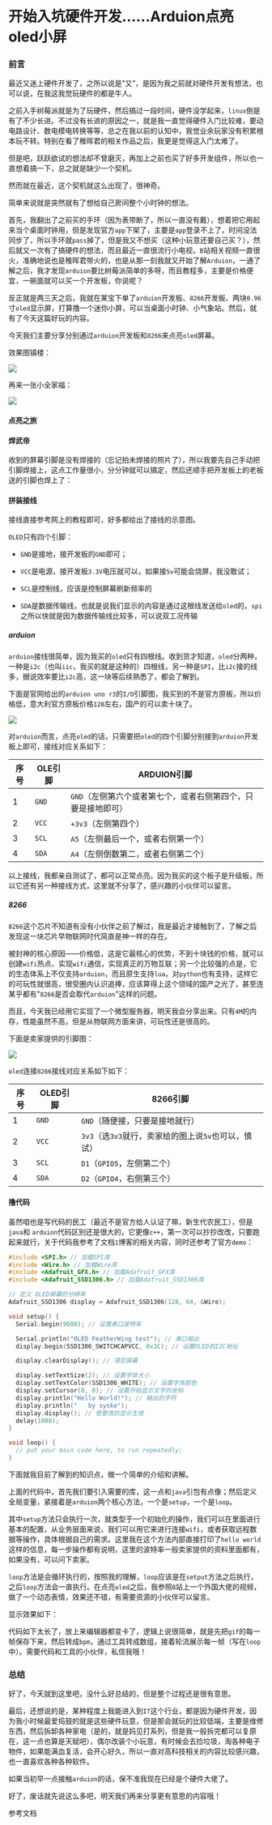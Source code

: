 # 开始入坑硬件开发……Arduion点亮oled小屏

### 前言

最近又迷上硬件开发了，之所以说是"又”，是因为我之前就对硬件开发有想法，也可以说，在我这我觉玩硬件的都是牛人。

之前入手树莓派就是为了玩硬件，然后搞过一段时间，硬件没学起来，`linux`倒是有了不少长进。不过没有长进的原因之一，就是我一直觉得硬件入门比较难，要动电路设计、数电模电转换等等，总之在我以前的认知中，我觉业余玩家没有积累根本玩不转。特别在看了稚晖君的相关作品之后，我更是觉得这入门太难了。

但是吧，跃跃欲试的想法却不曾磨灭，再加上之前也买了好多开发组件，所以也一直想着搞一下，总之就是缺少一个契机。

然而就在最近，这个契机就这么出现了，很神奇。

简单来说就是突然就有了想给自己房间整个小时钟的想法。

首先，我翻出了之前买的手环（因为表带断了，所以一直没有戴），想着把它用起来当个桌面时钟用，但是发现官方`app`下架了，主要是`app`登录不上了，时间没法同步了，所以手环就`pass`掉了，但是我又不想买（这种小玩意还要自己买？），然后就又一次有了搞硬件的想法，而且最近一直很流行小电视，`B`站相关视频一直很火，准确地说也是稚晖君带火的，也是从那一刻我就又开始了解`Arduion`，一通了解之后，我才发现`arduion`要比树莓派简单的多呀，而且教程多，主要是价格便宜，一碗面就可以买一个开发板，你说呢？

反正就是两三天之后，我就在某宝下单了`arduion`开发板、`8266`开发板、两块`0.96`寸`oled`显示屏，打算撸一个迷你小屏，可以当桌面小时钟、小气象站。然后，就有了今天这篇好玩的内容。

今天我们主要分享分别通过`arduion`开发板和`8266`来点亮`oled`屏幕。

效果图镇楼：

![](https://gitee.com/sysker/picBed/raw/master/20210821215440.png)

再来一张小全家福：

![](https://gitee.com/sysker/picBed/raw/master/20210821221650.png)

#### 点亮之旅

#### 焊武帝

收到的屏幕引脚是没有焊接的（忘记拍未焊接的照片了），所以我要先自己手动把引脚焊接上，这点工作量很小，分分钟就可以搞定，然后还顺手把开发板上的老板送的引脚也焊上了：





#### 拼装接线

接线直接参考网上的教程即可，好多都给出了接线的示意图。

`OLED`只有四个引脚：

- `GND`是接地，接开发板的`GND`即可；

-  `VCC`是电源，接开发板`3.3V`电压就可以，如果接`5v`可能会烧屏，我没敢试；
- `SCL`是控制线，应该是控制屏幕刷新频率的
- `SDA`是数据传输线，也就是说我们显示的内容是通过这根线发送给`oled`的，`spi`之所以快就是因为数据传输线比较多，可以说双工况传输

##### arduion

`arduion`接线很简单，因为我买的`oled`只有四根线。收到货才知道，`oled`分两种，一种是`i2c`（也叫`iic`，我买的就是这种的）四根线，另一种是`SPI`，比`i2c`接的线多，据说效率要比`i2c`高，这一块等后续熟悉了，都会了解到。

下面是官网给出的`arduion uno r3`的`I/O`引脚图，我买到的不是官方原板，所以价格低，意大利官方原板价格`120`左右，国产的可以卖十块了。

![](https://gitee.com/sysker/picBed/raw/master/pinout.png)

对`arduion`而言，点亮`oled`的话，只需要把`oled`的四个引脚分别接到`arduion`开发板上即可，接线对应关系如下：

| 序号 | OLE引脚 | ARDUION引脚                                                  |
| ---- | ------- | ------------------------------------------------------------ |
| 1    | `GND`   | `GND`（左侧第六个或者第七个，或者右侧第四个，只要是接地即可） |
| 2    | `VCC`   | `+3v3`（左侧第四个）                                         |
| 3    | `SCL`   | `A5`（左侧最后一个，或者右侧第一个）                         |
| 4    | `SDA`   | `A4`（左侧倒数第二，或者右侧第二个）                         |

以上接线，我都亲自测试了，都可以正常点亮。因为我买的这个板子是升级板，所以它还有另一种接线方式，这里就不分享了，感兴趣的小伙伴可以留言。

##### 8266

`8266`这个芯片不知道有没有小伙伴之前了解过，我是最近才接触到了，了解之后发现这一块芯片早物联网时代简直是神一样的存在。

被封神的核心原因——价格低，这是它最核心的优势，不到十块钱的价格，就可以创建`wifi`热点、实现`wifi`通信，实现真正的万物互联；另一个比较强的点是，它的生态体系上不仅支持`arduion`，而且原生支持`lua`，对`python`也有支持，这样它的可玩性就很高，很受圈内认识追捧，应该算得上这个领域的国产之光了，甚至连某乎都有"`8266`是否会取代`arduion`"这样的问题。

而且，今天我已经用它实现了一个微型服务器，明天我会分享出来。只有`4M`的内存，性能虽然不高，但是从物联网方面来讲，可玩性还是很高的。

下面是卖家提供的引脚图：

![](https://gitee.com/sysker/picBed/raw/master/20210821215118.png)

`oled`连接`8266`接线对应关系如下如下：

| 序号 | OLED引脚 | 8266引脚                                             |
| ---- | -------- | ---------------------------------------------------- |
| 1    | `GND`    | `GND`（随便接，只要是接地就行）                      |
| 2    | `VCC`    | `3v3`（选`3v3`就行，卖家给的图上说`5v`也可以，慎试） |
| 3    | `SCL`    | `D1`（`GPIO5`，左侧第二个）                          |
| 4    | `SDA`    | `D2`（`GPIO4`，右侧第三个）                          |



#### 撸代码

虽然咱也是写代码的民工（最近不是官方给人认证了嘛，新生代农民工），但是`java`和 `arduion`代码区别还是很大的，它更像`c++`，第一次可以抄抄改改，只要跑起来就行，关于代码我参考了文档`1`博客的相关内容，同时还参考了官方`demo`：

```c++
#include <SPI.h> // 加载SPI库
#include <Wire.h> // 加载Wire库
#include <Adafruit_GFX.h> // 加载Adafruit_GFX库
#include <Adafruit_SSD1306.h> // 加载Adafruit_SSD1306库

// 定义 OLED屏幕的分辨率
Adafruit_SSD1306 display = Adafruit_SSD1306(128, 64, &Wire);

void setup() {
  Serial.begin(9600); // 设置串口波特率

  Serial.println("OLED FeatherWing test"); // 串口输出
  display.begin(SSD1306_SWITCHCAPVCC, 0x3C); // 设置OLED的I2C地址

  display.clearDisplay(); // 清空屏幕

  display.setTextSize(2); // 设置字体大小
  display.setTextColor(SSD1306_WHITE); // 设置字体颜色
  display.setCursor(0, 0); // 设置开始显示文字的坐标
  display.println("Hello World!"); // 输出的字符
  display.println("   by syske");
  display.display(); // 使更改的显示生效
  delay(1000);
}

void loop() {
  // put your main code here, to run repeatedly:
}
```

下面就我目前了解到的知识点，做一个简单的介绍和讲解。

上面的代码中，首先我们要引入需要的库，这一点和`java`引包有点像；然后定义全局变量，紧接着是`arduion`两个核心方法，一个是`setup`，一个是`loop`。

其中`setup`方法只会执行一次，就类型于一个初始化的操作，我们可以在里面进行基本的配置，从业务层面来说，我们可以用它来进行连接`wifi`，或者获取远程数据等操作，具体根据自己的需求。这里我在这个方法内部直接打印了`hello world`这样的信息，每一步操作都有说明，这里的波特率一般卖家提供的资料里面都有，如果没有，可以问下卖家。

`loop`方法是会循环执行的，按照我的理解，`loop`应该是在`setput`方法之后执行，之后`loop`方法会一直执行。在点亮`oled`之后，我参照`B`站上一个外国大佬的视频，做了一个动态表情，效果还不错，有需要资源的小伙伴可以留言。

显示效果如下：



代码如下太长了，放上来编辑器都变卡了，逻辑上说很简单，就是先把`gif`的每一帧保存下来，然后转成`bpm`，通过工具转成数组，接着轮流展示每一帧（写在`loop`中）。需要代码和工具的小伙伴，私信我哦！

### 总结

好了，今天就到这里吧，没什么好总结的，但是整个过程还是很有意思。

最后，还想说的是，某种程度上我能进入到`IT`这个行业，都是因为硬件开发，因为我小时候最爱捣鼓的就是这些硬件玩意，但是那会就玩的比较低端，主要是维修东西，然后拆卸各种家电（是的，就是妈见打系列，但是我一般拆完都可以复原在，这一点也算是天赋吧），偶尔改装个小玩意，有时候会去捡垃圾，淘各种电子物件，如果能满血复活，会开心好久，所以一直对高科技相关的内容比较感兴趣，也一直喜欢各种各种软件。

如果当初早一点接触`arduion`的话，保不准我现在已经是个硬件大佬了。

好了，废话就先说这么多吧，明天我们再来分享更有意思的内容哦！

参考文档

[1]: https://gitee.com/sysker/picBed/raw/master/20210821170133.png	"8266参考博客"


